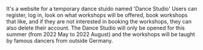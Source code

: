 It's a website for a temporary dance stuido named 'Dance Studio'
Users can register, log in, look on what workshops will be offered, book workshops that like, and if they are not interested in booking the workshops, they can also delete their account.
The Dance Studio will only be opened for this summer (from 2022 May to 2022 August) and the workshops will be taught by famous dancers from outside Germany. 